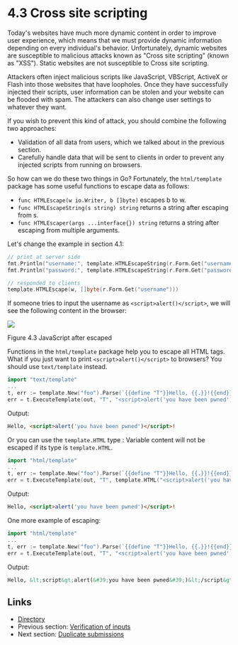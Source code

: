 # 4.3 Cross site scripting

Today's websites have much more dynamic content in order to improve user experience, which means that we must provide dynamic information depending on every individual's behavior. Unfortunately, dynamic websites are susceptible to malicious attacks known as "Cross site scripting" (known as "XSS"). Static websites are not susceptible to Cross site scripting.

Attackers often inject malicious scripts like JavaScript, VBScript, ActiveX or Flash into those websites that have loopholes. Once they have successfully injected their scripts, user information can be stolen and your website can be flooded with spam. The attackers can also change user settings to whatever they want.

If you wish to prevent this kind of attack, you should combine the following two approaches: 

- Validation of all data from users, which we talked about in the previous section.
- Carefully handle data that will be sent to clients in order to prevent any injected scripts from running on browsers.

So how can we do these two things in Go? Fortunately, the `html/template` package has some useful functions to escape data as follows:

- `func HTMLEscape(w io.Writer, b []byte)` escapes b to w.
- `func HTMLEscapeString(s string) string` returns a string after escaping from s.
- `func HTMLEscaper(args ...interface{}) string` returns a string after escaping from multiple arguments.

Let's change the example in section 4.1:
```Go
// print at server side
fmt.Println("username:", template.HTMLEscapeString(r.Form.Get("username")))
fmt.Println("password:", template.HTMLEscapeString(r.Form.Get("password")))

// responded to clients
template.HTMLEscape(w, []byte(r.Form.Get("username")))
```
If someone tries to input the username as `<script>alert()</script>`, we will see the following content in the browser:

![](images/4.3.escape.png?raw=true)

Figure 4.3 JavaScript after escaped

Functions in the `html/template` package help you to escape all HTML tags. What if you just want to print `<script>alert()</script>` to browsers? You should use `text/template` instead.
```Go
import "text/template"
...
t, err := template.New("foo").Parse(`{{define "T"}}Hello, {{.}}!{{end}}`)
err = t.ExecuteTemplate(out, "T", "<script>alert('you have been pwned')</script>")
```
Output:
```html
Hello, <script>alert('you have been pwned')</script>!
```
Or you can use the `template.HTML` type : 
Variable content will not be escaped if its type is `template.HTML`.
```Go
import "html/template"
...
t, err := template.New("foo").Parse(`{{define "T"}}Hello, {{.}}!{{end}}`)
err = t.ExecuteTemplate(out, "T", template.HTML("<script>alert('you have been pwned')</script>"))
```
Output:
```html
Hello, <script>alert('you have been pwned')</script>!
```
One more example of escaping:
```Go
import "html/template"
...
t, err := template.New("foo").Parse(`{{define "T"}}Hello, {{.}}!{{end}}`)
err = t.ExecuteTemplate(out, "T", "<script>alert('you have been pwned')</script>")
```
Output:
```html
Hello, &lt;script&gt;alert(&#39;you have been pwned&#39;)&lt;/script&gt;!
```
## Links

- [Directory](preface.md)
- Previous section: [Verification of inputs](04.2.md)
- Next section: [Duplicate submissions](04.4.md)
